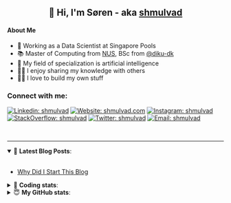 <h2 align="center">
	👋 Hi, I'm Søren - aka <a href="https://shmulvad.com">shmulvad</a>
</h2>

#### About Me
- 🤖 Working as a Data Scientist at Singapore Pools
- 📚 Master of Computing from [NUS], BSc from [@diku-dk]
- 🧠 My field of specialization is artificial intelligence
- 👨‍🏫 I enjoy sharing my knowledge with others
- 👨‍💻 I love to build my own stuff

### Connect with me:

[![Linkedin: shmulvad](https://img.shields.io/badge/shmulvad-blue?style=flat&logo=Linkedin&logoColor=white)][linkedin]
[![Website: shmulvad.com](https://img.shields.io/badge/shmulvad.com-47CCCC?&style=flat&logo=Google-Chrome&logoColor=white)][website]
[![Instagram: shmulvad](https://img.shields.io/badge/-@shmulvad-purple?style=flat&logo=Instagram&logoColor=white)][instagram]
[![StackOverflow: shmulvad](https://img.shields.io/badge/shmulvad-FE7A16?style=flat&logo=stack-overflow&logoColor=white)][stackOverflow]
[![Twitter: shmulvad](https://img.shields.io/badge/@shmulvad-1ca0f1?style=flat&logo=twitter&logoColor=white)][twitter]
[![Email: shmulvad](https://img.shields.io/badge/shmulvad-D14836?style=flat&logo=gmail&logoColor=white)][mail]

<br />

---

<details open>
 <summary>📕 <b>Latest Blog Posts</b>: </summary>

<br>

<!-- BLOG-POST-LIST:START -->
- [Why Did I Start This Blog](https://shmulvad.com/blog/why-did-start-this-blog)
<!-- BLOG-POST-LIST:END -->

</details>

<!-- --- -->

<details>
 <summary>🤖 <b>Coding stats</b>: </summary>

<br>

NOTE: Doesn't track coding at work or work done in environments such as Jupyter Notebooks.

<!--START_SECTION:waka-->
![Code Time](http://img.shields.io/badge/Code%20Time-2%2C466%20hrs%2030%20mins-blue)

**I'm a Night 🦉** 

```text
🌞 Morning                495 commits         ██░░░░░░░░░░░░░░░░░░░░░░░   08.85 % 
🌆 Daytime                1511 commits        ███████░░░░░░░░░░░░░░░░░░   27.00 % 
🌃 Evening                2258 commits        ██████████░░░░░░░░░░░░░░░   40.35 % 
🌙 Night                  1332 commits        ██████░░░░░░░░░░░░░░░░░░░   23.80 % 
```


📊 **This Week I Spent My Time On** 

```text
💬 Programming Languages: 
Python                   6 hrs 28 mins       ███████████░░░░░░░░░░░░░░   44.85 % 
HTML                     4 hrs               ███████░░░░░░░░░░░░░░░░░░   27.72 % 
Other                    2 hrs 48 mins       █████░░░░░░░░░░░░░░░░░░░░   19.43 % 
Bash                     24 mins             █░░░░░░░░░░░░░░░░░░░░░░░░   02.80 % 
JSON                     19 mins             █░░░░░░░░░░░░░░░░░░░░░░░░   02.19 % 

🔥 Editors: 
VS Code                  11 hrs 37 mins      ████████████████████░░░░░   80.51 % 
Zsh                      2 hrs 47 mins       █████░░░░░░░░░░░░░░░░░░░░   19.30 % 
Sublime Text             1 min               ░░░░░░░░░░░░░░░░░░░░░░░░░   00.19 % 

🐱‍💻 Projects: 
table-notifier           12 hrs 42 mins      ██████████████████████░░░   87.96 % 
Terminal                 1 hr 7 mins         ██░░░░░░░░░░░░░░░░░░░░░░░   07.75 % 
overvaagning-admin       32 mins             █░░░░░░░░░░░░░░░░░░░░░░░░   03.79 % 
Unknown Project          1 min               ░░░░░░░░░░░░░░░░░░░░░░░░░   00.19 % 
hit-locator              1 min               ░░░░░░░░░░░░░░░░░░░░░░░░░   00.14 % 
```


 Last Updated on 21/04/2024 18:39:58 UTC
<!--END_SECTION:waka-->

</details>

<!-- --- -->

<details>
 <summary>😇 <b>My GitHub stats</b>: </summary>

<br>

<img align="left" alt="shmulvad's Github Stats" src="https://github-readme-stats.vercel.app/api?username=shmulvad&show_icons=true&hide_border=true" />

</details>



[website]: https://shmulvad.com
[twitter]: https://twitter.com/shmulvad
[linkedin]: https://linkedin.com/in/shmulvad
[instagram]: https://instagram.com/shmulvad
[stackOverflow]: https://stackoverflow.com/users/9248793/shmulvad
[mail]: mailto:shmulvad@gmail.com
[@diku-dk]: https://github.com/diku-dk
[github]: https://github.com/shmulvad
[NUS]: https://www.nus.edu.sg